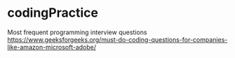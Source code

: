 # codingPractice
Most frequent programming interview questions
https://www.geeksforgeeks.org/must-do-coding-questions-for-companies-like-amazon-microsoft-adobe/
